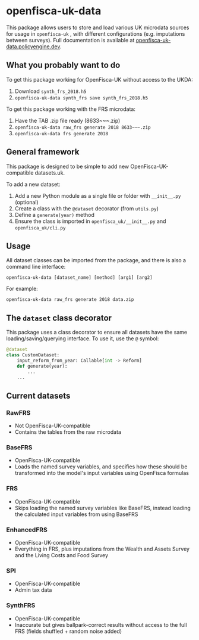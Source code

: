 # openfisca-uk-data

This package allows users to store and load various UK microdata sources for usage in `openfisca-uk` , with different configurations (e.g. imputations between surveys).
Full documentation is available at [openfisca-uk-data.policyengine.dev](https://openfisca-uk-data.policyengine.dev).

## What you probably want to do

To get this package working for OpenFisca-UK without access to the UKDA:
1. Download `synth_frs_2018.h5`
2. `openfisca-uk-data synth_frs save synth_frs_2018.h5`

To get this package working with the FRS microdata:
1. Have the TAB .zip file ready (8633~~~.zip)
2. `openfisca-uk-data raw_frs generate 2018 8633~~~.zip`
3. `openfisca-uk-data frs generate 2018`

## General framework

This package is designed to be simple to add new OpenFisca-UK-compatible datasets.uk.

To add a new dataset:
1. Add a new Python module as a single file or folder with `__init__.py` (optional)
2. Create a class with the `@dataset` decorator (from `utils.py`)
3. Define a `generate(year)` method
4. Ensure the class is imported in `openfisca_uk/__init__.py` and `openfisca_uk/cli.py`

## Usage

All dataset classes can be imported from the package, and there is also a command line interface:

```console
openfisca-uk-data [dataset_name] [method] [arg1] [arg2]
```

For example:

```console
openfisca-uk-data raw_frs generate 2018 data.zip
```

## The `dataset` class decorator

This package uses a class decorator to ensure all datasets have the same loading/saving/querying interface. To use it, use the `@` symbol:

```python
@dataset
class CustomDataset:
    input_reform_from_year: Callable[int -> Reform]
    def generate(year):
        ...
    ...
```

## Current datasets

### RawFRS

* Not OpenFisca-UK-compatible
* Contains the tables from the raw microdata

### BaseFRS

* OpenFisca-UK-compatible
* Loads the named survey variables, and specifies how these should be transformed into the model's input variables using OpenFisca formulas

### FRS

* OpenFisca-UK-compatible
* Skips loading the named survey variables like BaseFRS, instead loading the calculated input variables from using BaseFRS

### EnhancedFRS

* OpenFisca-UK-compatible
* Everything in FRS, plus imputations from the Wealth and Assets Survey and the Living Costs and Food Survey

### SPI

* OpenFisca-UK-compatible
* Admin tax data

### SynthFRS

* OpenFisca-UK-compatible
* Inaccurate but gives ballpark-correct results without access to the full FRS (fields shuffled + random noise added)

